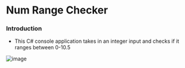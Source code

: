 # Num Range Checker

### Introduction

* This C# console application takes in an integer input and checks if it ranges between 0-10.5

![image](https://github.com/user-attachments/assets/11511d02-6ef2-433a-8580-111b9f2fe975)
